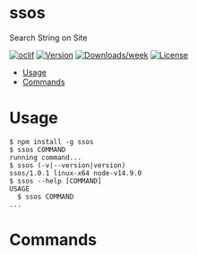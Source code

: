 ssos
====

Search String on Site

[![oclif](https://img.shields.io/badge/cli-oclif-brightgreen.svg)](https://oclif.io)
[![Version](https://img.shields.io/npm/v/ssos.svg)](https://npmjs.org/package/ssos)
[![Downloads/week](https://img.shields.io/npm/dw/ssos.svg)](https://npmjs.org/package/ssos)
[![License](https://img.shields.io/npm/l/ssos.svg)](https://github.com/TerrorSquad/ssos/blob/master/package.json)

<!-- toc -->
* [Usage](#usage)
* [Commands](#commands)
<!-- tocstop -->
# Usage
<!-- usage -->
```sh-session
$ npm install -g ssos
$ ssos COMMAND
running command...
$ ssos (-v|--version|version)
ssos/1.0.1 linux-x64 node-v14.9.0
$ ssos --help [COMMAND]
USAGE
  $ ssos COMMAND
...
```
<!-- usagestop -->
# Commands
<!-- commands -->

<!-- commandsstop -->
